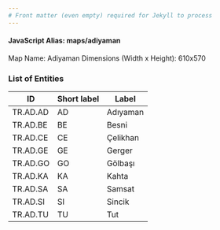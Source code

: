```yaml
---
# Front matter (even empty) required for Jekyll to process
---
```


#### JavaScript Alias: maps/adiyaman

Map Name: Adiyaman
Dimensions (Width x Height): 610x570





### List of Entities

ID | Short label | Label
---|---|---|
TR.AD.AD | AD | Adıyaman
TR.AD.BE | BE | Besni
TR.AD.CE | CE | Çelikhan
TR.AD.GE | GE | Gerger
TR.AD.GO | GO | Gölbaşı
TR.AD.KA | KA | Kahta
TR.AD.SA | SA | Samsat
TR.AD.SI | SI | Sincik
TR.AD.TU | TU | Tut